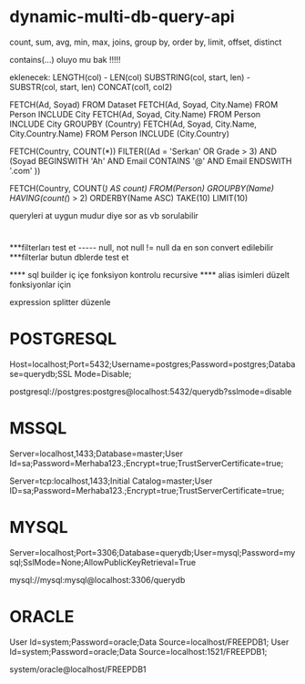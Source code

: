 # dynamic-multi-db-query-api
count, sum, avg, min, max, joins, group by, order by, limit, offset, distinct

contains(...) oluyo mu bak !!!!!

eklenecek:
LENGTH(col) - LEN(col)
SUBSTRING(col, start, len) - SUBSTR(col, start, len)
CONCAT(col1, col2)

FETCH(Ad, Soyad) FROM Dataset
FETCH(Ad, Soyad, City.Name) FROM Person INCLUDE City
FETCH(Ad, Soyad, City.Name) FROM Person INCLUDE City GROUPBY (Country)
FETCH(Ad, Soyad, City.Name, City.Country.Name) FROM Person INCLUDE (City.Country)

FETCH(Country, COUNT(*)) FILTER((Ad = 'Serkan' OR Grade > 3) AND (Soyad BEGINSWITH 'Ah' AND Email CONTAINS '@' AND Email ENDSWITH '.com' ))

FETCH(Country, COUNT(*) AS count) FROM(Person) GROUPBY(Name) HAVING(count(*) > 2) ORDERBY(Name ASC) TAKE(10) LIMIT(10)

queryleri at uygun mudur diye sor
as vb sorulabilir 

# ########################
***filterları test et ----- null, not null != null da en son convert edilebilir
***filterlar butun dblerde test et

**** sql builder iç içe fonksiyon kontrolu recursive
**** alias isimleri düzelt fonksiyonlar için

expression splitter düzenle

# POSTGRESQL
Host=localhost;Port=5432;Username=postgres;Password=postgres;Database=querydb;SSL Mode=Disable;

postgresql://postgres:postgres@localhost:5432/querydb?sslmode=disable

# MSSQL
Server=localhost,1433;Database=master;User Id=sa;Password=Merhaba123.;Encrypt=true;TrustServerCertificate=true;

Server=tcp:localhost,1433;Initial Catalog=master;User ID=sa;Password=Merhaba123.;Encrypt=true;TrustServerCertificate=true;

# MYSQL
Server=localhost;Port=3306;Database=querydb;User=mysql;Password=mysql;SslMode=None;AllowPublicKeyRetrieval=True

mysql://mysql:mysql@localhost:3306/querydb

# ORACLE
User Id=system;Password=oracle;Data Source=localhost/FREEPDB1;
User Id=system;Password=oracle;Data Source=localhost:1521/FREEPDB1;

system/oracle@localhost/FREEPDB1
